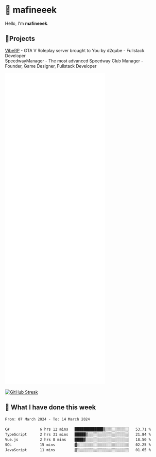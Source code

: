 # 👋 mafineeek
Hello, I'm **mafineeek**.

## 📝Projects

[VibeRP](https://v-rp.pl) - GTA V Roleplay server brought to You by d2qube - Fullstack Developer<br/>
SpeedwayManager - The most advanced Speedway Club Manager - Founder, Game Designer, Fullstack Developer


![](./github-metrics.svg)

[![GitHub Streak](https://streak-stats.demolab.com/?user=mafineeek)](https://git.io/streak-stats)

## 📰 What I have done this week
<!--START_SECTION:waka-->

```txt
From: 07 March 2024 - To: 14 March 2024

C#              6 hrs 12 mins   █████████████▒░░░░░░░░░░░   53.71 %
TypeScript      2 hrs 31 mins   █████▒░░░░░░░░░░░░░░░░░░░   21.84 %
Vue.js          2 hrs 8 mins    ████▓░░░░░░░░░░░░░░░░░░░░   18.50 %
SQL             15 mins         ▓░░░░░░░░░░░░░░░░░░░░░░░░   02.25 %
JavaScript      11 mins         ▒░░░░░░░░░░░░░░░░░░░░░░░░   01.65 %
```

<!--END_SECTION:waka-->
